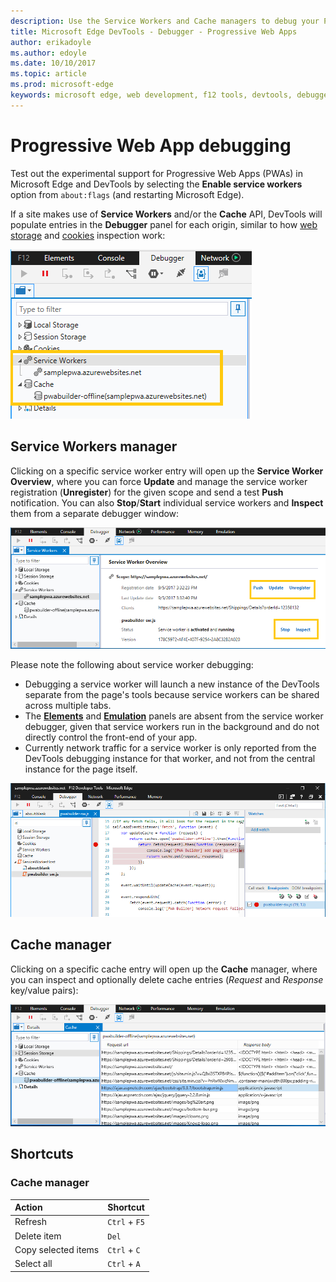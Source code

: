 ```yaml
---
description: Use the Service Workers and Cache managers to debug your PWA
title: Microsoft Edge DevTools - Debugger - Progressive Web Apps
author: erikadoyle
ms.author: edoyle
ms.date: 10/10/2017
ms.topic: article
ms.prod: microsoft-edge
keywords: microsoft edge, web development, f12 tools, devtools, debugger, debugging, pwa, service worker, cache api
---
```


# Progressive Web App debugging

Test out the experimental support for Progressive Web Apps (PWAs) in Microsoft Edge and  DevTools by selecting the **Enable service workers** option from `about:flags` (and restarting Microsoft Edge).

 If a site makes use of **Service Workers** and/or the **Cache** API,  DevTools will populate entries in the **Debugger** panel for each origin, similar to how [web storage](./web-storage.md) and [cookies](./cookies.md) inspection work:

![ DevTools Service Workers and Cache managers](../media/debugger_sw_and_cache.png)

## Service Workers manager

Clicking on a specific service worker entry will open up the **Service Worker Overview**, where you can force **Update** and manage the service worker registration (**Unregister**) for the given scope and send a test **Push** notification. You can also **Stop**/**Start** individual service workers and **Inspect** them from a separate debugger window:

![Service Worker Overview pane](../media/debugger_sw_overview.png)

Please note the following about service worker debugging:

 - Debugging a service worker will launch a new instance of the  DevTools separate from the page's tools because service workers can be shared across multiple tabs. 
 - The [**Elements**](../elements.md) and [**Emulation**](../emulation.md) panels are absent from the service worker debugger, given that service workers run in the background and do not directly control the front-end of your app.
 - Currently network traffic for a service worker is only reported from the  DevTools debugging instance for that worker, and not from the central instance for the page itself.

![Service Worker debugging instance](../media/debugger_sw_inspect.png)

## Cache manager

Clicking on a specific cache entry will open up the **Cache** manager, where you can inspect and optionally delete cache entries (*Request* and *Response* key/value pairs):

![Cache manager](../media/debugger_cache.png)

## Shortcuts

### Cache manager
Action | Shortcut
:------------ | :-------------
Refresh | `Ctrl` + `F5`
Delete item | `Del`
Copy selected items | `Ctrl` + `C`
Select all | `Ctrl` + `A`